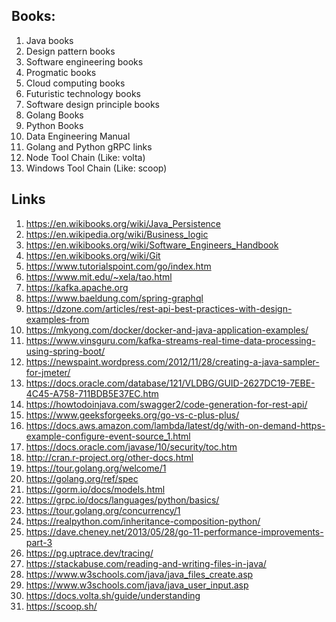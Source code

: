 ## Books:
1. Java books
2. Design pattern books
3. Software engineering books
4. Progmatic books
5. Cloud computing books
6. Futuristic technology books
7. Software design principle books
8. Golang Books
9. Python Books
10. Data Engineering Manual
11. Golang and Python gRPC links
12. Node Tool Chain (Like: volta)
13. Windows Tool Chain (Like: scoop)

## Links
1. https://en.wikibooks.org/wiki/Java_Persistence
1. https://en.wikipedia.org/wiki/Business_logic
1. https://en.wikibooks.org/wiki/Software_Engineers_Handbook
1. https://en.wikibooks.org/wiki/Git
1. https://www.tutorialspoint.com/go/index.htm
1. https://www.mit.edu/~xela/tao.html
1. https://kafka.apache.org
1. https://www.baeldung.com/spring-graphql
1. https://dzone.com/articles/rest-api-best-practices-with-design-examples-from
1. https://mkyong.com/docker/docker-and-java-application-examples/
1. https://www.vinsguru.com/kafka-streams-real-time-data-processing-using-spring-boot/
1. https://newspaint.wordpress.com/2012/11/28/creating-a-java-sampler-for-jmeter/
1. https://docs.oracle.com/database/121/VLDBG/GUID-2627DC19-7EBE-4C45-A758-711BDB5E37EC.htm
1. https://howtodoinjava.com/swagger2/code-generation-for-rest-api/
1. https://www.geeksforgeeks.org/go-vs-c-plus-plus/
1. https://docs.aws.amazon.com/lambda/latest/dg/with-on-demand-https-example-configure-event-source_1.html
1. https://docs.oracle.com/javase/10/security/toc.htm
1. http://cran.r-project.org/other-docs.html
2. https://tour.golang.org/welcome/1
1. https://golang.org/ref/spec
2. https://gorm.io/docs/models.html
3. https://grpc.io/docs/languages/python/basics/
4. https://tour.golang.org/concurrency/1
5. https://realpython.com/inheritance-composition-python/
6. https://dave.cheney.net/2013/05/28/go-11-performance-improvements-part-3
7. https://pg.uptrace.dev/tracing/
8. https://stackabuse.com/reading-and-writing-files-in-java/
9. https://www.w3schools.com/java/java_files_create.asp
10. https://www.w3schools.com/java/java_user_input.asp
11. https://docs.volta.sh/guide/understanding
12. https://scoop.sh/
